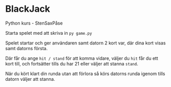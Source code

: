 # BlackJack

Python kurs - StenSaxPåse

Starta spelet med att skriva in `py game.py`

Spelet startar och ger användaren samt datorn 2 kort var, där dina kort visas samt datorns första.

Där får du ange `hit / stand` för att komma vidare, väljer du `hit` får du ett kort till, och fortsätter tills du har 21 eller väljer att stanna `stand`.

När du kört klart din runda utan att förlora så körs datorns runda igenom tills datorn väljer att stanna.